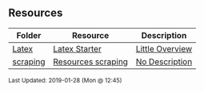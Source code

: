 ## Resources
| Folder | Resource | Description|
 | ------------|------------|------------|
 | [Latex](https://github.com/rugbyprof/4883-Software-Tools/tree/master/Resources/Latex) | [ Latex Starter ](https://github.com/rugbyprof/4883-Software-Tools/tree/master/Resources/Latex) | [ Little Overview](https://github.com/rugbyprof/4883-Software-Tools/tree/master/Resources/Latex) | [Latex](https://github.com/rugbyprof/4883-Software-Tools/tree/master/Resources/Latex) | [ Install Latex](https://github.com/rugbyprof/4883-Software-Tools/tree/master/Resources/Latex) | [Latex](https://github.com/rugbyprof/4883-Software-Tools/tree/master/Resources/Latex) | [ Overview of Latex](https://github.com/rugbyprof/4883-Software-Tools/tree/master/Resources/Latex) | [N/A](https://github.com/rugbyprof/4883-Software-Tools/tree/master/Resources/Latex) |
 | [scraping](https://github.com/rugbyprof/4883-Software-Tools/tree/master/Resources/scraping) | [ Resources scraping ](https://github.com/rugbyprof/4883-Software-Tools/tree/master/Resources/scraping) | [ No Description](https://github.com/rugbyprof/4883-Software-Tools/tree/master/Resources/scraping) | [N/A](https://github.com/rugbyprof/4883-Software-Tools/tree/master/Resources/scraping) |

<sup>Last Updated: 2019-01-28 (Mon @ 12:45)</sup>